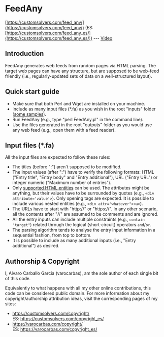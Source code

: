 # FeedAny

[https://customsolvers.com/feed_any/](https://customsolvers.com/feed_any/) (ES: [https://customsolvers.com/feed_any_es/](https://customsolvers.com/feed_any_es/)) --- [Video](https://www.youtube.com/watch?v=XXZcxYmhQRg)

## Introduction

FeedAny generates web feeds from random pages via HTML parsing. The target web pages can have any structure, but are supposed to be web-feed friendly (i.e., regularly-updated sets of data on a well-structured layout).

## Quick start guide

- Make sure that both Perl and Wget are installed on your machine.
- Include as many input files (*.fa) as you wish in the root "inputs" folder ([some samples](https://customsolvers.com/downloads/feed_any/samples/)). 
- Run FeedAny (e.g., type "perl FeedAny.pl" in the command line).
- Use the files generated in the root "outputs" folder as you would use any web feed (e.g., open them with a feed reader).

## Input files (*.fa)

All the input files are expected to follow these rules:
- The titles (before ":") aren't supposed to be modified.
- The input values (after ":") have to verify the following formats: HTML ("Entry title", "Entry body" and "Entry additional"), URL ("Entry URL") or integer numeric ("Maximum number of entries").
- Only [supported HTML entities](https://customsolvers.com/downloads/feed_any/supported_html_entities.txt) can be used. The attributes might be anything, but their values have to be surrounded by quotes (e.g., ```<div attribute='value'>```). Only opening tags are expected. It is possible to include various nested entities (e.g., ```<div attr="whatever"><a>```).
- The URLs have to start with "http://" or "https://". In any other scenario, all the contents after "//" are assumed to be comments and are ignored.
- All the entry inputs can include multiple constraints (e.g., ```contain "target"```) related through the logical (short-circuit) operators ```and```/```or```. 
- The parsing algorithm tends to analyse the entry input information in a sequential fashion, from top to bottom.
- It is possible to include as many additional inputs (i.e., "Entry additional") as desired.


## Authorship & Copyright

I, Alvaro Carballo Garcia (varocarbas), am the sole author of each single bit of this code.

Equivalently to what happens with all my other online contributions, this code can be considered public domain. For more information about my copyright/authorship attribution ideas, visit the corresponding pages of my sites:
- https://customsolvers.com/copyright/<br/> 
ES: https://customsolvers.com/copyright_es/
- https://varocarbas.com/copyright/<br/>
ES: https://varocarbas.com/copyright_es/
